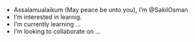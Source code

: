 - Assalamualaikum (May peace be unto you), I’m @SakilOsman
- I’m interested in learnig.
- I’m currently learning ...
- I’m looking to collaborate on ...

<!---
SakilOsman/SakilOsman is a special repository because its `README.md` (this file) appears on your GitHub profile.
You can click the Preview link to take a look at your changes.
--->
